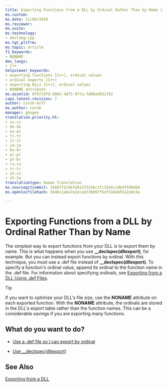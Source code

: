 ```yaml
---
title: Exporting Functions from a DLL by Ordinal Rather Than by Name | Microsoft Docs
ms.custom: 
ms.date: 11/04/2016
ms.reviewer: 
ms.suite: 
ms.technology:
- devlang-cpp
ms.tgt_pltfrm: 
ms.topic: article
f1_keywords:
- NONAME
dev_langs:
- C++
helpviewer_keywords:
- exporting functions [C++], ordinal values
- ordinal exports [C++]
- exporting DLLs [C++], ordinal values
- NONAME attribute
ms.assetid: 679719fd-d965-4df3-9f7a-7d86ad831702
caps.latest.revision: 7
author: corob-msft
ms.author: corob
manager: ghogen
translation.priority.ht:
- cs-cz
- de-de
- es-es
- fr-fr
- it-it
- ja-jp
- ko-kr
- pl-pl
- pt-br
- ru-ru
- tr-tr
- zh-cn
- zh-tw
translationtype: Human Translation
ms.sourcegitcommit: 3168772cbb7e8127523bc2fc2da5cc9b4f59beb8
ms.openlocfilehash: 5b46c1a6e7e2eca9338097f5ef31646fb12a8c8a

---
```

# Exporting Functions from a DLL by Ordinal Rather Than by Name
The simplest way to export functions from your DLL is to export them by name. This is what happens when you use **__declspec(dllexport)**, for example. But you can instead export functions by ordinal. With this technique, you must use a .def file instead of **__declspec(dllexport)**. To specify a function's ordinal value, append its ordinal to the function name in the .def file. For information about specifying ordinals, see [Exporting from a DLL Using .def Files](../build/exporting-from-a-dll-using-def-files.md).  
  
> [!TIP]
>  If you want to optimize your DLL's file size, use the **NONAME** attribute on each exported function. With the **NONAME** attribute, the ordinals are stored in the DLL's export table rather than the function names. This can be a considerable savings if you are exporting many functions.  
  
## What do you want to do?  
  
-   [Use a .def file so I can export by ordinal](../build/exporting-from-a-dll-using-def-files.md)  
  
-   [Use __declspec(dllexport)](../build/exporting-from-a-dll-using-declspec-dllexport.md)  
  
## See Also  
 [Exporting from a DLL](../build/exporting-from-a-dll.md)


<!--HONumber=Jan17_HO2-->


